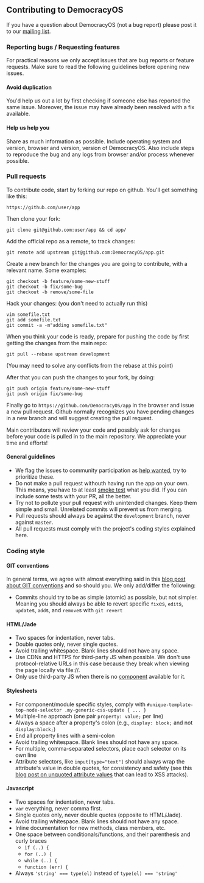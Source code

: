 ## Contributing to DemocracyOS

If you have a question about DemocracyOS (not a bug report) please post it to our [mailing list](http://groups.google.com/group/democracyos-app).


### Reporting bugs / Requesting features

For practical reasons we only accept issues that are bug reports or feature requests. Make sure to read the following guidelines before opening new issues.

#### Avoid duplication

You'd help us out a lot by first checking if someone else has reported the same issue. Moreover, the issue may have already been resolved with a fix available.

#### Help us help you

Share as much information as possible. Include operating system and version, browser and version, version of DemocracyOS. Also include steps to reproduce the bug and any logs from browser and/or process whenever possible.


### Pull requests

To contribute code, start by forking our repo on github. You'll get something like this:
```
https://github.com/user/app
```

Then clone your fork:
```
git clone git@github.com:user/app && cd app/
```

Add the official repo as a remote, to track changes:
```
git remote add upstream git@github.com:DemocracyOS/app.git
```

Create a new branch for the changes you are going to contribute, with a relevant name. Some examples:
```
git checkout -b feature/some-new-stuff
git checkout -b fix/some-bug 
git checkout -b remove/some-file
```

Hack your changes: (you don't need to actually run this)
```
vim somefile.txt
git add somefile.txt
git commit -a -m"adding somefile.txt"
```

When you think your code is ready, prepare for pushing the code by first getting the changes from the main repo:
```
git pull --rebase upstream development
```
(You may need to solve any conflicts from the rebase at this point)

After that you can push the changes to your fork, by doing:
```
git push origin feature/some-new-stuff
git push origin fix/some-bug
```

Finally go to `https://github.com/DemocracyOS/app` in the browser and issue a new pull request. Github normally recognizes you have pending changes in a new branch and will suggest creating the pull request.

Main contributors will review your code and possibly ask for changes before your code is pulled in to the main repository. We appreciate your time and efforts!

#### General guidelines

* We flag the issues to community participation as [help wanted](https://github.com/DemocracyOS/app/labels/help%20wanted), try to prioritize these.
* Do not make a pull request withouth having run the app on your own. This means, you have to at least [smoke test](http://en.wikipedia.org/wiki/Smoke_testing_(software))  what you did. If you can include some tests with your PR, all the better.
* Try not to pollute your pull request with unintended changes. Keep them simple and small. Unrelated commits will prevent us from merging.
* Pull requests should always be against the `development` branch, never against `master`.
* All pull requests must comply with the project's coding styles explained here.

### Coding style

#### GIT conventions
In general terms, we agree with almost everything said in this [blog post about GIT conventions](https://medium.com/code-adventures/a940ee20862d) and so should you. We only add/differ the following:

* Commits should try to be as simple (atomic) as possible, but not simpler. Meaning you should always be able to revert specific `fix`es, `edit`s, `update`s, `add`s, and `remove`s with `git revert`

#### HTML/Jade

* Two spaces for indentation, never tabs.
* Double quotes only, never single quotes.
* Avoid trailing whitespace. Blank lines should not have any space.
* Use CDNs and HTTPS for third-party JS when possible. We don't use protocol-relative URLs in this case because they break when viewing the page locally via file://.
* Only use third-party JS when there is no [component](https://github.com/component/component/wiki/Components) available for it.

#### Stylesheets

* For component/module specific styles, comply with `#unique-template-top-node-selector .my-generic-css-update { ... }`
* Multiple-line approach (one pair `property: value;` per line)
* Always a space after a property's colon (e.g., `display: block;` and not `display:block;`)
* End all property lines with a semi-colon
* Avoid trailing whitespace. Blank lines should not have any space.
* For multiple, comma-separated selectors, place each selector on its own line
* Attribute selectors, like `input[type="text"]` should always wrap the attribute's value in double quotes, for consistency and safety (see this [blog post on unquoted attribute values](http://mathiasbynens.be/notes/unquoted-attribute-values) that can lead to XSS attacks).

#### Javascript

* Two spaces for indentation, never tabs.
* `var` everything, never comma first.
* Single quotes only, never double quotes (opposite to HTML/Jade).
* Avoid trailing whitespace. Blank lines should not have any space.
* Inline documentation for new methods, class members, etc.
* One space between conditionals/functions, and their parenthesis and curly braces
  * `if (..) {`
  * `for (..) {`
  * `while (..) {`
  * `function (err) {`
* Always `'string' === type(el)` instead of `type(el) === 'string'`
